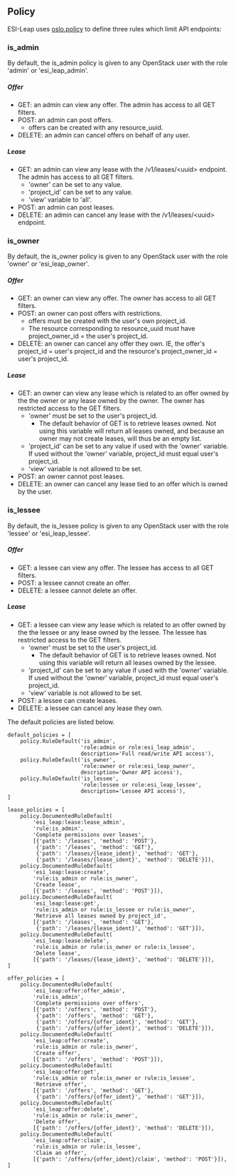## Policy
ESI-Leap uses [oslo.policy](https://docs.openstack.org/oslo.policy/latest/index.html) to define three rules which limit API endpoints:

### is_admin
By default, the is_admin policy is given to any OpenStack user with the role 'admin' or 'esi_leap_admin'.

##### Offer
* GET: an admin can view any offer. The admin has access to all GET filters.
* POST: an admin can post offers.
  * offers can be created with any resource_uuid.
* DELETE: an admin can cancel offers on behalf of any user.

##### Lease
* GET: an admin can view any lease with the /v1/leases/\<uuid> endpoint. The admin has access to all GET filters.
  * 'owner' can be set to any value.
  * 'project_id' can be set to any value.
  * 'view' variable to 'all'.
* POST: an admin can post leases.
* DELETE: an admin can cancel any lease with the /v1/leases/\<uuid> endpoint.

### is_owner
By default, the is_owner policy is given to any OpenStack user with the role 'owner' or 'esi_leap_owner'.


##### Offer
* GET: an owner can view any offer. The owner has access to all GET filters.
* POST: an owner can post offers with restrictions.
  * offers must be created with the user's own project_id.
  * The resource corresponding to resource_uuid must have project_owner_id = the user's project_id.
* DELETE: an owner can cancel any offer they own. IE, the offer's project_id = user's project_id and the resource's project_owner_id = user's project_id.

##### Lease
* GET: an owner can view any lease which is related to an offer owned by the the owner or any lease owned by the owner. The owner has restricted access to the GET filters.
  * 'owner' must be set to the user's project_id.
    * The default behavior of GET is to retrieve leases owned. Not using this variable will return all leases owned, and because an owner may not create leases, will thus be an empty list.
  * 'project_id' can be set to any value if used with the 'owner' variable. If used without the 'owner' variable, project_id must equal user's project_id.
  * 'view' variable is not allowed to be set.
* POST: an owner cannot post leases.
* DELETE: an owner can cancel any lease tied to an offer which is owned by the user.


### is_lessee

By default, the is_lessee policy is given to any OpenStack user with the role 'lessee' or 'esi_leap_lessee'.


##### Offer
* GET: a lessee can view any offer. The lessee has access to all GET filters.
* POST: a lessee cannot create an offer.
* DELETE: a lessee cannot delete an offer.

##### Lease
* GET: a lessee can view any lease which is related to an offer owned by the the lessee or any lease owned by the lessee. The lessee has restricted access to the GET filters.
  * 'owner' must be set to the user's project_id.
    * The default behavior of GET is to retrieve leases owned. Not using this variable will return all leases owned by the lessee.
  * 'project_id' can be set to any value if used with the 'owner' variable. If used without the 'owner' variable, project_id must equal user's project_id.
  * 'view' variable is not allowed to be set.
* POST: a lessee can create leases.
* DELETE: a lessee can cancel any lease they own.


The default policies are listed below.
```
default_policies = [
    policy.RuleDefault('is_admin',
                       'role:admin or role:esi_leap_admin',
                       description='Full read/write API access'),
    policy.RuleDefault('is_owner',
                       'role:owner or role:esi_leap_owner',
                       description='Owner API access'),
    policy.RuleDefault('is_lessee',
                       'role:lessee or role:esi_leap_lessee',
                       description='Lessee API access'),
]

lease_policies = [
    policy.DocumentedRuleDefault(
        'esi_leap:lease:lease_admin',
        'rule:is_admin',
        'Complete permissions over leases',
        [{'path': '/leases', 'method': 'POST'},
         {'path': '/leases', 'method': 'GET'},
         {'path': '/leases/{lease_ident}', 'method': 'GET'},
         {'path': '/leases/{lease_ident}', 'method': 'DELETE'}]),
    policy.DocumentedRuleDefault(
        'esi_leap:lease:create',
        'rule:is_admin or rule:is_owner',
        'Create lease',
        [{'path': '/leases', 'method': 'POST'}]),
    policy.DocumentedRuleDefault(
        'esi_leap:lease:get',
        'rule:is_admin or rule:is_lessee or rule:is_owner',
        'Retrieve all leases owned by project_id',
        [{'path': '/leases', 'method': 'GET'},
         {'path': '/leases/{lease_ident}', 'method': 'GET'}]),
    policy.DocumentedRuleDefault(
        'esi_leap:lease:delete',
        'rule:is_admin or rule:is_owner or rule:is_lessee',
        'Delete lease',
        [{'path': '/leases/{lease_ident}', 'method': 'DELETE'}]),
]

offer_policies = [
    policy.DocumentedRuleDefault(
        'esi_leap:offer:offer_admin',
        'rule:is_admin',
        'Complete permissions over offers',
        [{'path': '/offers', 'method': 'POST'},
         {'path': '/offers', 'method': 'GET'},
         {'path': '/offers/{offer_ident}', 'method': 'GET'},
         {'path': '/offers/{offer_ident}', 'method': 'DELETE'}]),
    policy.DocumentedRuleDefault(
        'esi_leap:offer:create',
        'rule:is_admin or rule:is_owner',
        'Create offer',
        [{'path': '/offers', 'method': 'POST'}]),
    policy.DocumentedRuleDefault(
        'esi_leap:offer:get',
        'rule:is_admin or rule:is_owner or rule:is_lessee',
        'Retrieve offer',
        [{'path': '/offers', 'method': 'GET'},
         {'path': '/offers/{offer_ident}', 'method': 'GET'}]),
    policy.DocumentedRuleDefault(
        'esi_leap:offer:delete',
        'rule:is_admin or rule:is_owner',
        'Delete offer',
        [{'path': '/offers/{offer_ident}', 'method': 'DELETE'}]),
    policy.DocumentedRuleDefault(
        'esi_leap:offer:claim',
        'rule:is_admin or rule:is_lessee',
        'Claim an offer',
        [{'path': '/offers/{offer_ident}/claim', 'method': 'POST'}]),
]

```
